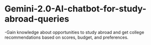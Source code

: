 # Gemini-2.0-AI-chatbot-for-study-abroad-queries
-Gain knowledge about opportunities to study abroad and get college recommendations based on scores, budget, and preferences.


